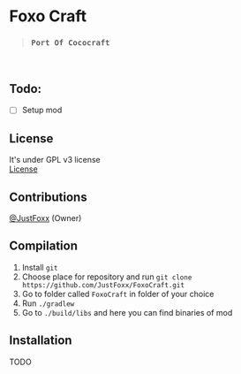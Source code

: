 # Foxo Craft

> ### `Port Of Cococraft`

<br>

## Todo:
- [ ] Setup mod

## License

It's under GPL v3 license <br>
[License](./LICENSE)

## Contributions

[@JustFoxx](https://github.com/JustFoxx/) (Owner)

## Compilation

1. Install `git`
2. Choose place for repository and run `git clone https://github.com/JustFoxx/FoxoCraft.git`
3. Go to folder called `FoxoCraft` in folder of your choice
4. Run `./gradlew`
5. Go to `./build/libs` and here you can find binaries of mod

## Installation
TODO
